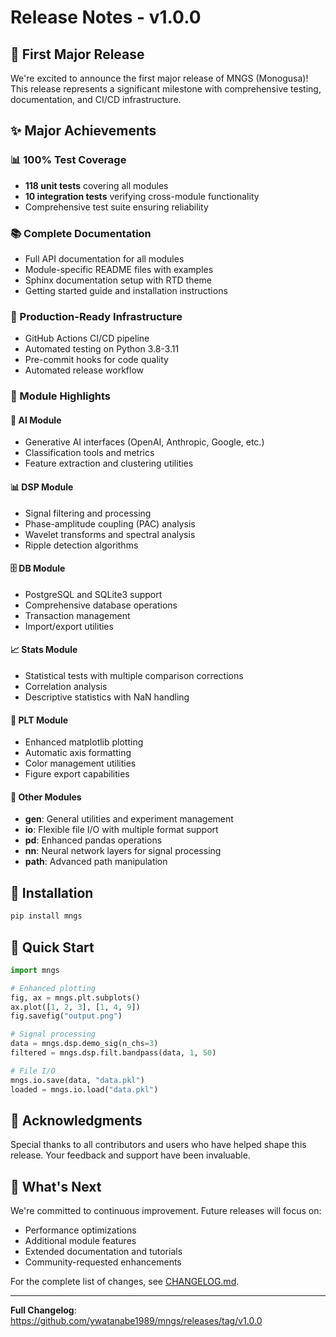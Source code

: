 # Release Notes - v1.0.0

## 🎉 First Major Release

We're excited to announce the first major release of MNGS (Monogusa)! This release represents a significant milestone with comprehensive testing, documentation, and CI/CD infrastructure.

## ✨ Major Achievements

### 📊 100% Test Coverage
- **118 unit tests** covering all modules
- **10 integration tests** verifying cross-module functionality
- Comprehensive test suite ensuring reliability

### 📚 Complete Documentation
- Full API documentation for all modules
- Module-specific README files with examples
- Sphinx documentation setup with RTD theme
- Getting started guide and installation instructions

### 🔧 Production-Ready Infrastructure
- GitHub Actions CI/CD pipeline
- Automated testing on Python 3.8-3.11
- Pre-commit hooks for code quality
- Automated release workflow

### 🧩 Module Highlights

#### 🧠 AI Module
- Generative AI interfaces (OpenAI, Anthropic, Google, etc.)
- Classification tools and metrics
- Feature extraction and clustering utilities

#### 📊 DSP Module
- Signal filtering and processing
- Phase-amplitude coupling (PAC) analysis
- Wavelet transforms and spectral analysis
- Ripple detection algorithms

#### 🗄️ DB Module
- PostgreSQL and SQLite3 support
- Comprehensive database operations
- Transaction management
- Import/export utilities

#### 📈 Stats Module
- Statistical tests with multiple comparison corrections
- Correlation analysis
- Descriptive statistics with NaN handling

#### 🎨 PLT Module
- Enhanced matplotlib plotting
- Automatic axis formatting
- Color management utilities
- Figure export capabilities

#### 🔄 Other Modules
- **gen**: General utilities and experiment management
- **io**: Flexible file I/O with multiple format support
- **pd**: Enhanced pandas operations
- **nn**: Neural network layers for signal processing
- **path**: Advanced path manipulation

## 🚀 Installation

```bash
pip install mngs
```

## 📖 Quick Start

```python
import mngs

# Enhanced plotting
fig, ax = mngs.plt.subplots()
ax.plot([1, 2, 3], [1, 4, 9])
fig.savefig("output.png")

# Signal processing
data = mngs.dsp.demo_sig(n_chs=3)
filtered = mngs.dsp.filt.bandpass(data, 1, 50)

# File I/O
mngs.io.save(data, "data.pkl")
loaded = mngs.io.load("data.pkl")
```

## 🙏 Acknowledgments

Special thanks to all contributors and users who have helped shape this release. Your feedback and support have been invaluable.

## 📝 What's Next

We're committed to continuous improvement. Future releases will focus on:
- Performance optimizations
- Additional module features
- Extended documentation and tutorials
- Community-requested enhancements

For the complete list of changes, see [CHANGELOG.md](CHANGELOG.md).

---

**Full Changelog**: https://github.com/ywatanabe1989/mngs/releases/tag/v1.0.0